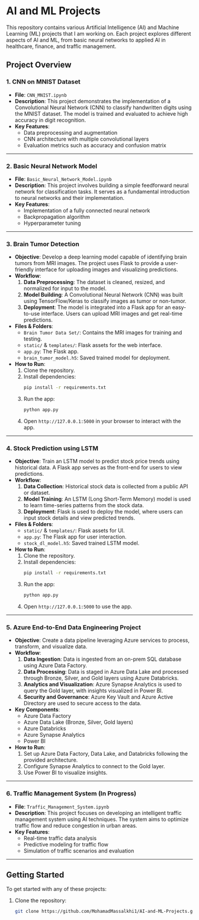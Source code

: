 # AI and ML Projects

This repository contains various Artificial Intelligence (AI) and Machine Learning (ML) projects that I am working on. Each project explores different aspects of AI and ML, from basic neural networks to applied AI in healthcare, finance, and traffic management.

## Project Overview

### 1. CNN on MNIST Dataset
- **File**: `CNN_MNIST.ipynb`
- **Description**: This project demonstrates the implementation of a Convolutional Neural Network (CNN) to classify handwritten digits using the MNIST dataset. The model is trained and evaluated to achieve high accuracy in digit recognition.
- **Key Features**:
  - Data preprocessing and augmentation
  - CNN architecture with multiple convolutional layers
  - Evaluation metrics such as accuracy and confusion matrix

---

### 2. Basic Neural Network Model
- **File**: `Basic_Neural_Network_Model.ipynb`
- **Description**: This project involves building a simple feedforward neural network for classification tasks. It serves as a fundamental introduction to neural networks and their implementation.
- **Key Features**:
  - Implementation of a fully connected neural network
  - Backpropagation algorithm
  - Hyperparameter tuning

---

### 3. Brain Tumor Detection
- **Objective**: Develop a deep learning model capable of identifying brain tumors from MRI images. The project uses Flask to provide a user-friendly interface for uploading images and visualizing predictions.
- **Workflow**:
  1. **Data Preprocessing**: The dataset is cleaned, resized, and normalized for input to the model.
  2. **Model Building**: A Convolutional Neural Network (CNN) was built using TensorFlow/Keras to classify images as tumor or non-tumor.
  3. **Deployment**: The model is integrated into a Flask app for an easy-to-use interface. Users can upload MRI images and get real-time predictions.
- **Files & Folders**:
  - `Brain Tumor Data Set/`: Contains the MRI images for training and testing.
  - `static/` & `templates/`: Flask assets for the web interface.
  - `app.py`: The Flask app.
  - `brain_tumor_model.h5`: Saved trained model for deployment.
- **How to Run**:
  1. Clone the repository.
  2. Install dependencies:
     ```bash
     pip install -r requirements.txt
     ```
  3. Run the app:
     ```bash
     python app.py
     ```
  4. Open `http://127.0.0.1:5000` in your browser to interact with the app.

---

### 4. Stock Prediction using LSTM
- **Objective**: Train an LSTM model to predict stock price trends using historical data. A Flask app serves as the front-end for users to view predictions.
- **Workflow**:
  1. **Data Collection**: Historical stock data is collected from a public API or dataset.
  2. **Model Training**: An LSTM (Long Short-Term Memory) model is used to learn time-series patterns from the stock data.
  3. **Deployment**: Flask is used to deploy the model, where users can input stock details and view predicted trends.
- **Files & Folders**:
  - `static/` & `templates/`: Flask assets for UI.
  - `app.py`: The Flask app for user interaction.
  - `stock_dl_model.h5`: Saved trained LSTM model.
- **How to Run**:
  1. Clone the repository.
  2. Install dependencies:
     ```bash
     pip install -r requirements.txt
     ```
  3. Run the app:
     ```bash
     python app.py
     ```
  4. Open `http://127.0.0.1:5000` to use the app.

---

### 5. Azure End-to-End Data Engineering Project
- **Objective**: Create a data pipeline leveraging Azure services to process, transform, and visualize data.
- **Workflow**:
  1. **Data Ingestion**: Data is ingested from an on-prem SQL database using Azure Data Factory.
  2. **Data Processing**: Data is staged in Azure Data Lake and processed through Bronze, Silver, and Gold layers using Azure Databricks.
  3. **Analytics and Visualization**: Azure Synapse Analytics is used to query the Gold layer, with insights visualized in Power BI.
  4. **Security and Governance**: Azure Key Vault and Azure Active Directory are used to secure access to the data.
- **Key Components**:
  - Azure Data Factory
  - Azure Data Lake (Bronze, Silver, Gold layers)
  - Azure Databricks
  - Azure Synapse Analytics
  - Power BI
- **How to Run**:
  1. Set up Azure Data Factory, Data Lake, and Databricks following the provided architecture.
  2. Configure Synapse Analytics to connect to the Gold layer.
  3. Use Power BI to visualize insights.

---

### 6. Traffic Management System (In Progress)
- **File**: `Traffic_Management_System.ipynb`
- **Description**: This project focuses on developing an intelligent traffic management system using AI techniques. The system aims to optimize traffic flow and reduce congestion in urban areas.
- **Key Features**:
  - Real-time traffic data analysis
  - Predictive modeling for traffic flow
  - Simulation of traffic scenarios and evaluation

---

## Getting Started

To get started with any of these projects:
1. Clone the repository:
   ```bash
   git clone https://github.com/MohamadMassalkhi1/AI-and-ML-Projects.git
